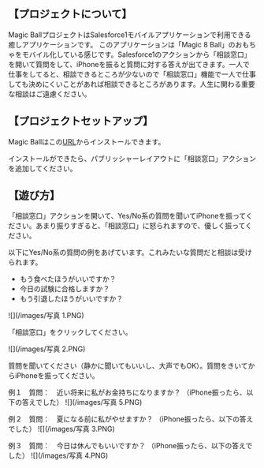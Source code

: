 ## 【プロジェクトについて】
Magic BallプロジェクトはSalesforce1モバイルアプリケーションで利用できる癒しアプリケーションです。
このアプリケーションは「Magic 8 Ball」のおもちゃをモバイル化している感じです。Salesforce1のアクションから「相談窓口」を開いて質問をして、iPhoneを振ると質問に対する答えが出てきます。一人で仕事をしてると、相談できるところが少ないので「相談窓口」機能で一人で仕事しても決めにくいことがあれば相談できるところがあります。人生に関わる重要な相談はご遠慮ください。


## 【プロジェクトセットアップ】
Magic Ballはこの[URL](https://login.salesforce.com/packaging/installPackage.apexp?p0=04t100000002Shf)からインストールできます。

インストールができたら、パブリッシャーレイアウトに「相談窓口」アクションを追加してください。


## 【遊び方】
「相談窓口」アクションを開いて、Yes/No系の質問を聞いてiPhoneを振ってください。あまり振りすぎると、「相談窓口」に怒られますので、優しく振ってください。

以下にYes/No系の質問の例をあげています。これみたいな質問だと相談は受けられます。
- もう食べたほうがいいですか？
- 今日の試験に合格しますか？
- もう引退したほうがいいですか？

 

 ![](/images/写真 1.PNG)
 
「相談窓口」をクリックしてください。


![](/images/写真 2.PNG)

質問を聞いてください（静かに聞いてもいいし、大声でもOK）。質問をきいてからiPhoneを振ってください。


例１　質問：　近い将来に私がお金持ちになりますか？
（iPhone振ったら、以下の答えでした）
![](/images/写真 5.PNG)


例２　質問：　夏になる前に私がやせますか？
（iPhone振ったら、以下の答えでした）
![](/images/写真 3.PNG)


例３　質問：　今日は休んでもいいですか？
（iPhone振ったら、以下の答えでした）
![](/images/写真 4.PNG)

